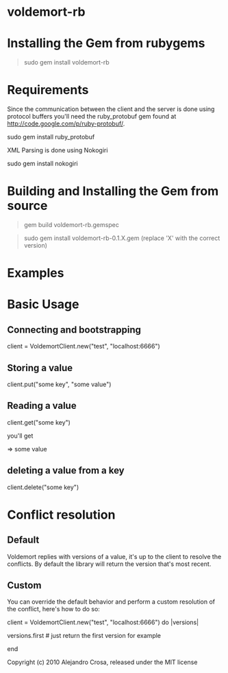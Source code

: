 voldemort-rb
================

# Installing the Gem from rubygems

> sudo gem install voldemort-rb


# Requirements

Since the communication between the client and the server is done using protocol buffers you'll need the ruby_protobuf gem found at http://code.google.com/p/ruby-protobuf/. 

  sudo gem install ruby_protobuf

XML Parsing is done using Nokogiri

  sudo gem install nokogiri

# Building and Installing the Gem from source

> gem build voldemort-rb.gemspec

> sudo gem install voldemort-rb-0.1.X.gem (replace 'X' with the correct version)

Examples
=======

# Basic Usage
## Connecting and bootstrapping

  client = VoldemortClient.new("test", "localhost:6666")

## Storing a value

  client.put("some key", "some value")

## Reading a value

  client.get("some key")
  
  you'll get
  
  => some value

## deleting a value from a key

  client.delete("some key")

# Conflict resolution
## Default

Voldemort replies with versions of a value, it's up to the client to resolve the conflicts. By default the library will return the version that's most recent.

## Custom

You can override the default behavior and perform a custom resolution of the conflict, here's how to do so:

client = VoldemortClient.new("test", "localhost:6666") do |versions|

versions.first # just return the first version for example

end

Copyright (c) 2010 Alejandro Crosa, released under the MIT license
